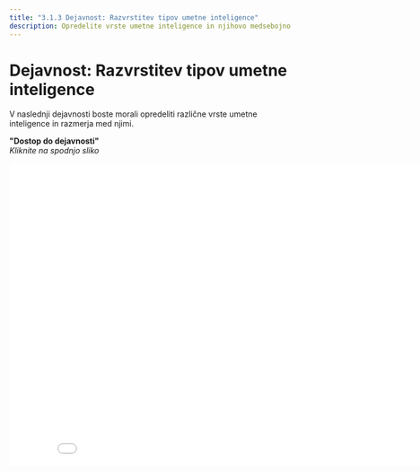 ```yaml
---
title: "3.1.3 Dejavnost: Razvrstitev tipov umetne inteligence"
description: Opredelite vrste umetne inteligence in njihovo medsebojno povezanost.
---
```


# Dejavnost: Razvrstitev tipov umetne inteligence  

V naslednji dejavnosti boste morali opredeliti različne vrste umetne inteligence in razmerja med njimi.

**"Dostop do dejavnosti"**  
_Kliknite na spodnjo sliko_

<center><iframe width="860" height="540" src="3-1-3a-activity-what-type-of-ai/3-1-3a-AI-types-relations.html" frameborder="0" allowfullscreen></iframe></center>
